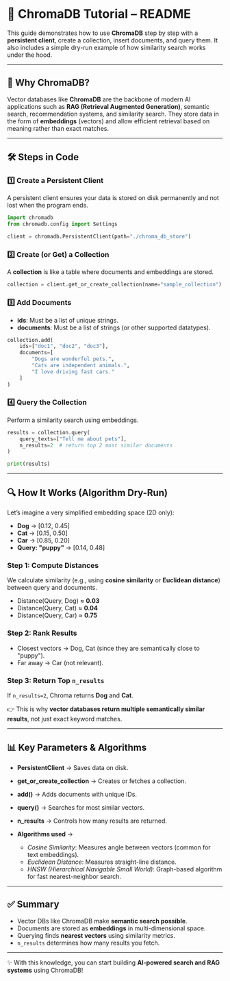 # 📘 ChromaDB Tutorial – README

This guide demonstrates how to use **ChromaDB** step by step with a **persistent client**, create a collection, insert documents, and query them. It also includes a simple dry-run example of how similarity search works under the hood.

---

## 🚀 Why ChromaDB?

Vector databases like **ChromaDB** are the backbone of modern AI applications such as **RAG (Retrieval Augmented Generation)**, semantic search, recommendation systems, and similarity search. They store data in the form of **embeddings** (vectors) and allow efficient retrieval based on meaning rather than exact matches.

---

## 🛠️ Steps in Code

### 1️⃣ Create a Persistent Client

A persistent client ensures your data is stored on disk permanently and not lost when the program ends.

```python
import chromadb
from chromadb.config import Settings

client = chromadb.PersistentClient(path="./chroma_db_store")
```

### 2️⃣ Create (or Get) a Collection

A **collection** is like a table where documents and embeddings are stored.

```python
collection = client.get_or_create_collection(name="sample_collection")
```

### 3️⃣ Add Documents

* **ids**: Must be a list of unique strings.
* **documents**: Must be a list of strings (or other supported datatypes).

```python
collection.add(
    ids=["doc1", "doc2", "doc3"],
    documents=[
        "Dogs are wonderful pets.",
        "Cats are independent animals.",
        "I love driving fast cars."
    ]
)
```

### 4️⃣ Query the Collection

Perform a similarity search using embeddings.

```python
results = collection.query(
    query_texts=["Tell me about pets"],
    n_results=2  # return top 2 most similar documents
)

print(results)
```

---

## 🔍 How It Works (Algorithm Dry-Run)

Let’s imagine a very simplified embedding space (2D only):

* **Dog** → \[0.12, 0.45]
* **Cat** → \[0.15, 0.50]
* **Car** → \[0.85, 0.20]
* **Query: "puppy"** → \[0.14, 0.48]

### Step 1: Compute Distances

We calculate similarity (e.g., using **cosine similarity** or **Euclidean distance**) between query and documents.

* Distance(Query, Dog) ≈ **0.03**
* Distance(Query, Cat) ≈ **0.04**
* Distance(Query, Car) ≈ **0.75**

### Step 2: Rank Results

* Closest vectors → Dog, Cat (since they are semantically close to "puppy").
* Far away → Car (not relevant).

### Step 3: Return Top `n_results`

If `n_results=2`, Chroma returns **Dog** and **Cat**.

👉 This is why **vector databases return multiple semantically similar results**, not just exact keyword matches.

---

## 📊 Key Parameters & Algorithms

* **PersistentClient** → Saves data on disk.
* **get\_or\_create\_collection** → Creates or fetches a collection.
* **add()** → Adds documents with unique IDs.
* **query()** → Searches for most similar vectors.
* **n\_results** → Controls how many results are returned.
* **Algorithms used** →

  * *Cosine Similarity*: Measures angle between vectors (common for text embeddings).
  * *Euclidean Distance*: Measures straight-line distance.
  * *HNSW (Hierarchical Navigable Small World)*: Graph-based algorithm for fast nearest-neighbor search.

---

## ✅ Summary

* Vector DBs like ChromaDB make **semantic search possible**.
* Documents are stored as **embeddings** in multi-dimensional space.
* Querying finds **nearest vectors** using similarity metrics.
* `n_results` determines how many results you fetch.

---

✨ With this knowledge, you can start building **AI-powered search and RAG systems** using ChromaDB!
